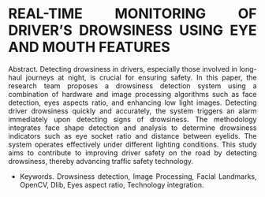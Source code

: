 <div style="text-align: justify;"> 

# REAL-TIME MONITORING OF DRIVER’S DROWSINESS USING EYE AND MOUTH FEATURES
Abstract. Detecting drowsiness in drivers, especially those involved in long-haul journeys at night, is crucial for ensuring safety. In this paper, the research team proposes a drowsiness detection system using a combination of hardware and image processing algorithms such as face detection, eyes aspects ratio, and enhancing low light images. Detecting driver drowsiness quickly and accurately, the system triggers an alarm immediately upon detecting signs of drowsiness. The methodology integrates face shape detection and analysis to determine drowsiness indicators such as eye socket ratio and distance between eyelids. The system operates effectively under different lighting conditions. This study aims to contribute to improving driver safety on the road by detecting drowsiness, thereby advancing traffic safety technology.

- Keywords. Drowsiness detection, Image Processing, Facial Landmarks, OpenCV, Dlib, Eyes aspect ratio, Technology integration.
  
</div>